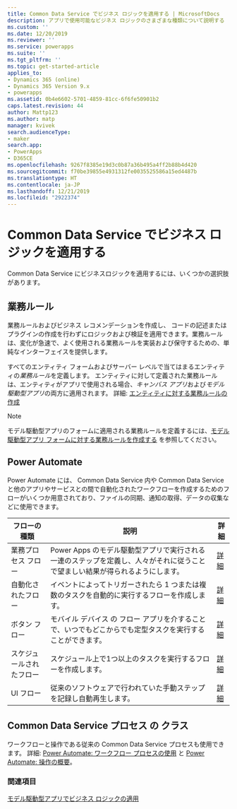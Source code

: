 ```yaml
---
title: Common Data Service でビジネス ロジックを適用する | MicrosoftDocs
description: アプリで使用可能なビジネス ロジックのさまざまな種類について説明する
ms.custom: ''
ms.date: 12/20/2019
ms.reviewer: ''
ms.service: powerapps
ms.suite: ''
ms.tgt_pltfrm: ''
ms.topic: get-started-article
applies_to:
- Dynamics 365 (online)
- Dynamics 365 Version 9.x
- powerapps
ms.assetid: 0b4e6602-5701-4859-81cc-6f6fe50901b2
caps.latest.revision: 44
author: Mattp123
ms.author: matp
manager: kvivek
search.audienceType:
- maker
search.app:
- PowerApps
- D365CE
ms.openlocfilehash: 9267f8385e19d3c0b87a36b495a4ff2b88b4d420
ms.sourcegitcommit: f70be39855e4931312fe0035525586a15ed4487b
ms.translationtype: HT
ms.contentlocale: ja-JP
ms.lasthandoff: 12/21/2019
ms.locfileid: "2922374"
---
```

# <a name="apply-business-logic-in-common-data-service"></a>Common Data Service でビジネス ロジックを適用する
Common Data Service にビジネスロジックを適用するには、いくつかの選択肢があります。 

## <a name="business-rules"></a>業務ルール
業務ルールおよびビジネス レコメンデーションを作成し、 コードの記述またはプラグインの作成を行わずにロジックおよび検証を適用できます。業務ルールは、変化が急速で、よく使用される業務ルールを実装および保守するための、単純なインターフェイスを提供します。

すべてのエンティティ フォームおよびサーバー レベルで当てはまるエンティティの*業務ルール*を定義します。 エンティティに対して定義された業務ルールは、エンティティがアプリで使用される場合、*キャンバス アプリ*および*モデル駆動型アプリ*の両方に適用されます。 詳細: [エンティティに対する業務ルールの作成](data-platform-create-business-rule.md)

> [!NOTE]
> モデル駆動型アプリのフォームに適用される業務ルールを定義するには、[モデル駆動型アプリ フォームに対する業務ルールを作成する](../model-driven-apps/create-business-rules-recommendations-apply-logic-form.md) を参照してください。

## <a name="power-automate"></a>Power Automate
Power Automate には、 Common Data Service 内や Common Data Service と他のアプリやサービスとの間で自動化されたワークフローを作成するためのフローがいくつか用意されており、ファイルの同期、通知の取得、データの収集などに使用できます。 


|フローの種類  |説明  |詳細  |
|---------|---------|---------|
|業務プロセス フロー     | Power Apps のモデル駆動型アプリで実行される一連のステップを定義し、人々がそれに従うことで望ましい結果が得られるようにします。        | [詳細](/power-automate/create-business-process-flow)     |
|自動化されたフロー     |  イベントによってトリガーされたら 1 つまたは複数のタスクを自動的に実行するフローを作成します。    | [詳細](/power-automate/get-started-logic-flow)        |
|ボタン フロー   | モバイル デバイス の フロー アプリを介することで、いつでもどこからでも定型タスクを実行することができます。        | [詳細](/power-automate/introduction-to-button-flows)        |
|スケジュールされたフロー   | スケジュール上で1つ以上のタスクを実行するフローを作成します。    | [詳細](/power-automate/run-scheduled-tasks)        |
|UI フロー   | 従来のソフトウェアで行われていた手動ステップを記録し自動再生します。    | [詳細](/power-automate/ui-flows/overview)     |


## <a name="classic-common-data-service-processes"></a>Common Data Service プロセス の クラス
ワークフローと操作である従来の Common Data Service プロセスも使用できます。 詳細: [Power Automate: ワークフロー プロセスの使用](/flow/workflow-processes) と [Power Automate: 操作の概要](/flow/actions)。

### <a name="see-also"></a>関連項目

[モデル駆動型アプリでビジネス ロジックの適用](../model-driven-apps/guide-staff-through-common-tasks-processes.md)
